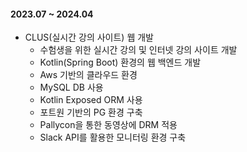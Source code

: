 #### 2023.07 ~ 2024.04
- CLUS(실시간 강의 사이트) 웹 개발
    - 수험생을 위한 실시간 강의 및 인터넷 강의 사이트 개발
    - Kotlin(Spring Boot) 환경의 웹 백엔드 개발
    - Aws 기반의 클라우드 환경
    - MySQL DB 사용 
    - Kotlin Exposed ORM 사용
    - 포트원 기반의 PG 환경 구축
    - Pallycon을 통한 동영상에 DRM 적용
    - Slack API를 활용한 모니터링 환경 구축
